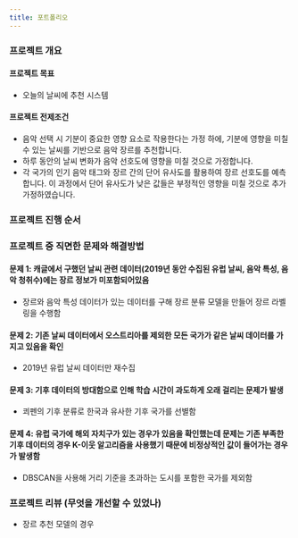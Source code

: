 ```yaml
---
title: 포트폴리오
---
```

### 프로젝트 개요
#### 프로젝트 목표
- 오늘의 날씨에 추천 시스템 

#### 프로젝트 전제조건
- 음악 선택 시 기분이 중요한 영향 요소로 작용한다는 가정 하에, 기분에 영향을 미칠 수 있는 날씨를 기반으로 음악 장르를 추천합니다.
- 하루 동안의 날씨 변화가 음악 선호도에 영향을 미칠 것으로 가정합니다.
- 각 국가의 인기 음악 태그와 장르 간의 단어 유사도를 활용하여 장르 선호도를 예측합니다. 이 과정에서 단어 유사도가 낮은 값들은 부정적인 영향을 미칠 것으로 추가 가정하였습니다.

### 프로젝트 진행 순서
### 프로젝트 중 직면한 문제와 해결방법

#### 문제 1: 캐글에서 구했던 날씨 관련 데이터(2019년 동안 수집된 유럽 날씨, 음악 특성, 음악 청취수)에는 장르 정보가 미포함되어있음
- 장르와 음악 특성 데이터가 있는 데이터를 구해 장르 분류 모델을 만들어 장르 라벨링을 수행함

#### 문제 2: 기존 날씨 데이터에서 오스트리아를 제외한 모든 국가가 같은 날씨 데이터를 가지고 있음을 확인
- 2019년 유럽 날씨 데이터만 재수집

#### 문제 3: 기후 데이터의 방대함으로 인해 학습 시간이 과도하게 오래 걸리는 문제가 발생
- 쾨펜의 기후 분류로 한국과 유사한 기후 국가를 선별함

#### 문제 4: 유럽 국가에 해외 자치구가 있는 경우가 있음을 확인했는데 문제는 기존 부족한 기후 데이터의 경우 K-이웃 알고리즘을 사용했기 때문에 비정상적인 값이 들어가는 경우가 발생함
- DBSCAN을 사용해 거리 기준을 초과하는 도시를 포함한 국가를 제외함

### 프로젝트 리뷰 (무엇을 개선할 수 있었나)
- 장르 추천 모델의 경우 